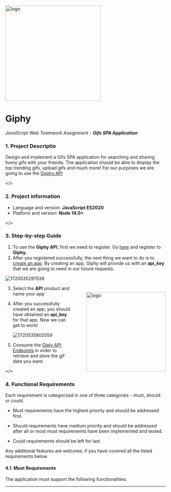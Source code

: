 <img src="https://webassets.telerikacademy.com/images/default-source/logos/telerik-academy.svg" alt="logo" width="300px" style="margin-top: 20px;"/>

# Giphy

_JavaScript Web Teamwork Assignment - **Gifs SPA Application**_

### 1. Project Descriptio

Design and implement a Gifs SPA application for searching and sharing funny gifs with your friends. The application should be able to display the top trending gifs, upload gifs and much more! For our purposes we are going to use the [Gyphy API](https://developers.giphy.com/docs/api/#quick-start-guide)

</>

### 2. Project information

- Language and version: **JavaScript ES2020**
- Platform and version: **Node 14.0+**

</>

### 3. Step-by-step Guide

1. To use the **Giphy API**, first we need to register. Go [here](https://giphy.com/join?next=%2Foauth%2Fauthorize%2F%3Fresponse_type%3Dcode%26client_id%3DC7yftGDVCAhmaTnJCKv3eNaRsANYTDDf7PA9jZbw%26redirect_uri%3Dhttps%253A%252F%252Fpartner-hub-api.giphy.com%252Fapi%252Fv1%252Flogin%253Fredirect_uri%253Dhttps%253A%252F%252Fdevelopers.giphy.com%252F) and register to **Giphy**.
2. After you registered successfully, the next thing we want to do is to [create an app](https://developers.giphy.com/dashboard/). By creating an app, Giphy will provide us with an **api_key** that we are going to need in our future requests.

![1720535297538](image/README/1720535297538.png)

<img src="https://webassets.telerikacademy.com/images/default-source/logos/telerik-academy.svg" alt="logo" width="250px" style="float: right; margin-top: 20px; margin-left: 50px;" />

3. Select the **API** product and name your app
4. After you successfully created an app, you should have obtained an **api_key** for that app. Now we can get to work!

   ![1720535802059](image/README/1720535802059.png)
5. Consume the [Giply API Endpoints](https://developers.giphy.com/docs/api/endpoint/#search) in order to retrieve and store the gif data you want.

</>

### 4. Functional Requirements

Each requirement is categorized in one of three categories – must, should or could.

*    Must requirements have the highest priority and should be addressed first.
*    Should requirements have medium priority and should be addressed after all or most must requirements have been implemented and tested.

*    Could requirements should be left for last.

Any additional features are welcome, if you have covered all the listed requirements below.

#### 4.1. Must Requirements

The application must support the following functionalities:

---
